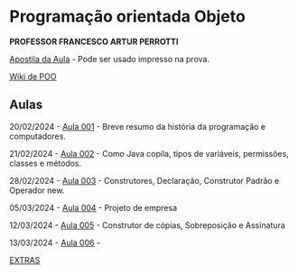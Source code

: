 <!-- https://docs.github.com/pt/contributing/writing-for-github-docs/using-markdown-and-liquid-in-github-docs -->


# Programação orientada Objeto

**PROFESSOR FRANCESCO ARTUR PERROTTI**

[Apostila da Aula](ApostilaPOO.pdf) - Pode ser usado impresso na prova.

[Wiki de POO](https://pooperrotti.fandom.com/pt-br/)

## Aulas

20/02/2024 - [Aula 001](Aula001/README.md) - Breve resumo da história da programação e computadores.

21/02/2024 - [Aula 002](Aula002/README.md) - Como Java copila, tipos de variáveis, permissões, classes e métodos.

28/02/2024 - [Aula 003](Aula003/README.md) - Construtores, Declaração, Construtor Padrão e Operador new.

05/03/2024 - [Aula 004](Aula004/README.md) - Projeto de empresa

12/03/2024 - [Aula 005](Aula005/README.md) - Construtor de cópias, Sobreposição e Assinatura

13/03/2024 - [Aula 006](Aula006/README.md) - 

[EXTRAS](extras/README.md)
